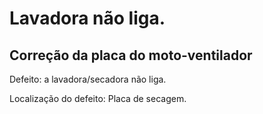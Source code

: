 # Lavadora não liga.

## Correção da placa do moto-ventilador

Defeito: a lavadora/secadora não liga.

Localização do defeito: Placa de secagem.

